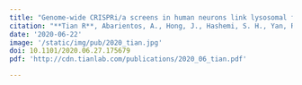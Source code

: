 ```yaml
---
title: "Genome-wide CRISPRi/a screens in human neurons link lysosomal failure to ferroptosis."
citation: "**Tian R**, Abarientos, A., Hong, J., Hashemi, S. H., Yan, R., Nalls, M. A., ... & Kampmann, M. *bioRxiv*. 2020."
date: '2020-06-22'
image: '/static/img/pub/2020_tian.jpg'
doi: 10.1101/2020.06.27.175679
pdf: 'http://cdn.tianlab.com/publications/2020_06_tian.pdf'

---
```

